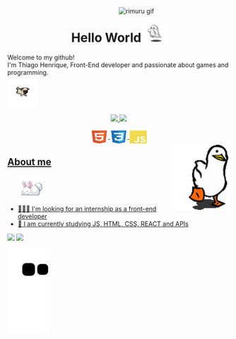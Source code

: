 <!--first-gif-->
<img align="right" src=".github/workflows/rimuru.gif" alt="rimuru gif"  width="50%"/>

<!--profile-->
 <h1 align="center">Hello World <img src=".github/workflows/ghost.gif" alt="ghost gif" width="50px"></h1>
 <p align="left">Welcome to my github!
 <br>
  I'm Thiago Henrique, Front-End developer and
 passionate about games and programming.
  <br>
 <img src=".github/workflows/pug.gif" alt="pug gif" width="70px">
 </p>
 
 <!-- github -->
 <div align="center">
    <a href="https://github.com/ythiago03">
  <img height="150em" src="https://github-readme-stats.vercel.app/api?username=ythiago03&show_icons=true&theme=tokyonight&include_all_commits=true&count_private=true"/>
 <img height="150em" src="https://github-readme-stats.vercel.app/api/top-langs/?username=ythiago03&layout=compact&langs_count=7&theme=tokyonight"/>
</div>
 
 <!-- icons -->
<div style="display: inline_block"
     align="center"><br>
   <img align="center" alt="thi-HTML" height="30" width="40" src="https://raw.githubusercontent.com/devicons/devicon/master/icons/html5/html5-original.svg">
   <img align="center" alt="thi-CSS" height="30" width="40" src="https://raw.githubusercontent.com/devicons/devicon/master/icons/css3/css3-original.svg">
   <img align="center" alt="thi-Js" height="30" width="40" src="https://raw.githubusercontent.com/devicons/devicon/master/icons/javascript/javascript-plain.svg"> 
</div>
  <!--pato-->
  <img align="right" alt="pato gif" height="150" src=".github/workflows/pato-juan.gif" >

 <!--about-->
 <h2> About me</h2>
 <img src=".github/workflows/rabbit.gif" alt="bunny gif" width="50px" style="margin-left: 30px">
 <ul>
     <li> 👨🏻‍💻 I'm looking for an internship as a front-end developer</li>
     <li>🌱 I am currently studying JS, HTML, CSS, REACT and APIs</li>
  
 </ul>
 <!--contact-->
  <div align="left" style="display: inline_block">
     <a href="https://www.instagram.com/https_._._th/" ><img src="https://img.shields.io/badge/-Instagram-%23E4405F?style=for-the-badge&logo=instagram&logoColor=white"    target="_blank"></a>
<a href="https://www.linkedin.com/in/thiago-fid%C3%AAncio-a24578224/" target="_blank" ><img src="https://img.shields.io/badge/-LinkedIn-%230077B5?style=for-the-badge&logo=linkedin&logoColor=white" target="_blank"></a> 
  </div>

 <!--snake-->
 ![Snake animation](https://github.com/ythiago03/ythiago03/blob/output/github-contribution-grid-snake.svg)

